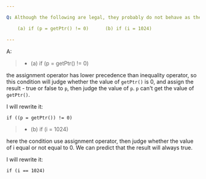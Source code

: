 ```yaml
---

Q: Although the following are legal, they probably do not behave as the programmer exprcts. Why? Rewrite the expressions as you think they should be.

    (a) if (p = getPtr() != 0)      (b) if (i = 1024)

---
```


A:

> + (a) if (p = getPtr() != 0)      

the assignment operator has lower precedence than inequality operator, so this condition will judge whether the value of `getPtr()` is 0, and assign the result - true or false to `p`, then judge the value of `p`.
`p` can't get the value of `getPtr()`.

I will rewrite it:

    if ((p = getPtr()) != 0) 
> + (b) if (i = 1024)

here the condition use assignment operator, then judge whether the value of i equal or not equal to 0. We can predict that the result will always true.

I will rewrite it:

    if (i == 1024)
